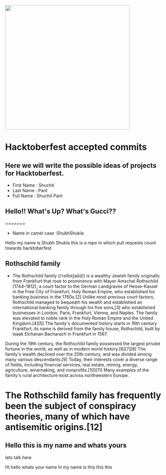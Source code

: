 
<img src="https://media.giphy.com/media/vFKqnCdLPNOKc/giphy.gif" width="400" height="400" />

# Hacktoberfest accepted commits

## Here we will write the possible ideas of projects for Hacktoberfest.

- First Name : Shuchit
- Last Name : Pant
- Full Name : Shuchit Pant

 ## Hello!! What's Up? What's Gucci??

=======
- Name in camel case :ShubhShukla

Hello my name is Shubh Shukla this is a repo in which pull requests count towards hacktoberfest 



## Rothschild family

- The Rothschild family (/ˈrɒθstʃaɪld/) is a wealthy Jewish family originally from Frankfurt that rose to prominence with Mayer Amschel Rothschild (1744–1812), a court factor to the German Landgraves of Hesse-Kassel in the Free City of Frankfurt, Holy Roman Empire, who established his banking business in the 1760s.[2] Unlike most previous court factors, Rothschild managed to bequeath his wealth and established an international banking family through his five sons,[3] who established businesses in London, Paris, Frankfurt, Vienna, and Naples. The family was elevated to noble rank in the Holy Roman Empire and the United Kingdom.[4][5] The family's documented history starts in 16th century Frankfurt; its name is derived from the family house, Rothschild, built by Isaak Elchanan Bacharach in Frankfurt in 1567.

During the 19th century, the Rothschild family possessed the largest private fortune in the world, as well as in modern world history.[6][7][8] The family's wealth declined over the 20th century, and was divided among many various descendants.[9] Today, their interests cover a diverse range of fields, including financial services, real estate, mining, energy, agriculture, winemaking, and nonprofits.[10][11] Many examples of the family's rural architecture exist across northwestern Europe.

The Rothschild family has frequently been the subject of conspiracy theories, many of which have antisemitic origins.[12]
=======

## Hello this is my name and whats yours 



lets talk here 

Hi 
hello whats your name 
 hi my name is this this this 



